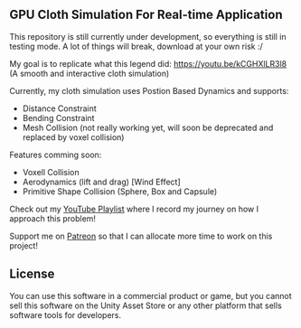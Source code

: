GPU Cloth Simulation For Real-time Application
---

This repository is still currently under development, so everything is still in testing mode. A lot of things will break, download at your own risk :/

My goal is to replicate what this legend did: https://youtu.be/kCGHXlLR3l8 (A smooth and interactive cloth simulation)

Currently, my cloth simulation uses Postion Based Dynamics and supports:
- Distance Constraint
- Bending Constraint
- Mesh Collision (not really working yet, will soon be deprecated and replaced by voxel collision)

Features comming soon:
- Voxell Collision
- Aerodynamics (lift and drag) [Wind Effect]
- Primitive Shape Collision (Sphere, Box and Capsule)


Check out my [YouTube Playlist](https://www.youtube.com/playlist?list=PLlnBGPe6GFdP8So9oS0YVoVjqkmJoREI_) where I record my journey on how I approach this problem!


Support me on [Patreon](https://www.patreon.com/voxelltechnologies) so that I can allocate more time to work on this project!


<!-- ###How to use?
---
 -->


License
---
You can use this software in a commercial product or game, but you cannot sell this software on the Unity Asset Store or any other platform that sells software tools for developers.